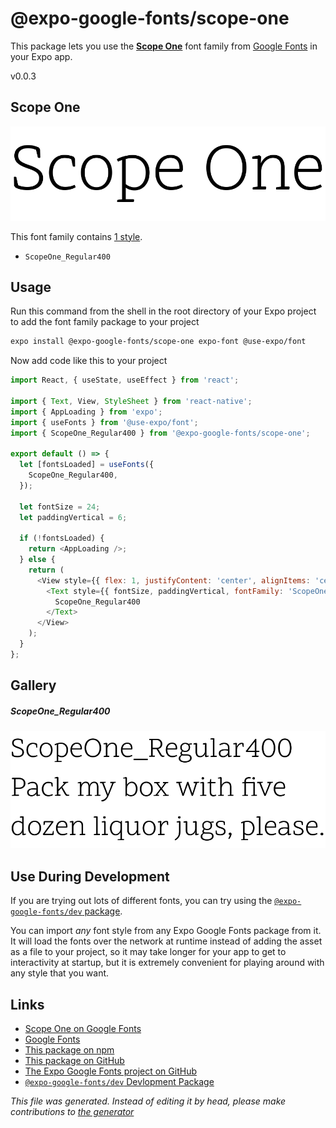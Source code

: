 # @expo-google-fonts/scope-one

This package lets you use the [**Scope One**](https://fonts.google.com/specimen/Scope+One) font family from [Google Fonts](https://fonts.google.com/) in your Expo app.

v0.0.3

## Scope One

![Scope One](./font-family.png)

This font family contains [1 style](#gallery).

- `ScopeOne_Regular400`

## Usage

Run this command from the shell in the root directory of your Expo project to add the font family package to your project
```sh
expo install @expo-google-fonts/scope-one expo-font @use-expo/font
```

Now add code like this to your project
```js
import React, { useState, useEffect } from 'react';

import { Text, View, StyleSheet } from 'react-native';
import { AppLoading } from 'expo';
import { useFonts } from '@use-expo/font';
import { ScopeOne_Regular400 } from '@expo-google-fonts/scope-one';

export default () => {
  let [fontsLoaded] = useFonts({
    ScopeOne_Regular400,
  });

  let fontSize = 24;
  let paddingVertical = 6;

  if (!fontsLoaded) {
    return <AppLoading />;
  } else {
    return (
      <View style={{ flex: 1, justifyContent: 'center', alignItems: 'center' }}>
        <Text style={{ fontSize, paddingVertical, fontFamily: 'ScopeOne_Regular400' }}>
          ScopeOne_Regular400
        </Text>
      </View>
    );
  }
};

```

## Gallery

##### ScopeOne_Regular400
![ScopeOne_Regular400](./4731e0b7f73e41e5dbd3b6282d39a0c36cdb8455e36b71e9b60319540c088c3d.ttf.png)


## Use During Development

If you are trying out lots of different fonts, you can try using the [`@expo-google-fonts/dev` package](https://github.com/expo/google-fonts/tree/master/font-packages/dev#readme).

You can import *any* font style from any Expo Google Fonts package from it. It will load the fonts
over the network at runtime instead of adding the asset as a file to your project, so it may take longer
for your app to get to interactivity at startup, but it is extremely convenient
for playing around with any style that you want.

## Links

- [Scope One on Google Fonts](https://fonts.google.com/specimen/Scope+One)
- [Google Fonts](https://fonts.google.com/)
- [This package on npm](https://www.npmjs.com/package/@expo-google-fonts/scope-one)
- [This package on GitHub](https://github.com/expo/google-fonts/tree/master/font-packages/scope-one)
- [The Expo Google Fonts project on GitHub](https://github.com/expo/google-fonts)
- [`@expo-google-fonts/dev` Devlopment Package](https://github.com/expo/google-fonts/tree/master/font-packages/dev)


*This file was generated. Instead of editing it by head, please make contributions to [the generator](https://github.com/expo/google-fonts/tree/master/packages/generator)*
